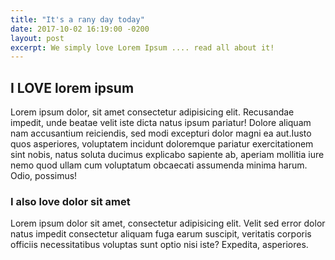 ```yaml
---
title: "It's a rany day today"
date: 2017-10-02 16:19:00 -0200
layout: post
excerpt: We simply love Lorem Ipsum .... read all about it!
---
```


## I LOVE lorem ipsum
Lorem ipsum dolor, sit amet consectetur adipisicing elit. Recusandae impedit, unde beatae velit iste dicta natus ipsum pariatur! Dolore aliquam nam accusantium reiciendis, sed modi excepturi dolor magni ea aut.Iusto quos asperiores, voluptatem incidunt doloremque pariatur exercitationem sint nobis, natus soluta ducimus explicabo sapiente ab, aperiam mollitia iure nemo quod ullam cum voluptatum obcaecati assumenda minima harum. Odio, possimus!

### I also love dolor sit amet
Lorem ipsum dolor sit amet, consectetur adipisicing elit. Velit sed error dolor natus impedit consectetur aliquam fuga earum suscipit, veritatis corporis officiis necessitatibus voluptas sunt optio nisi iste? Expedita, asperiores.
